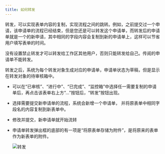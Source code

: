 ```yaml
---
title: 如何转发
---
```


转发，可以实现表单内容的复制，实现流程之间的跳转。例如，之前提交过一个申请，该申请单的流程已经结束，但是您还是可以转发这个申请单，而转发后的申请单就是一个的新申请，其中相同的字段内容会复制到新的申请单上，这样可以节省用户填写表单的时间。

没有设置禁止转发才可以转发给工作区其他用户，否则只能转发给自己。传阅的申请单不能转发。

转发之后，系统为每个转发对象生成对应的申请单，申请单状态为草稿，但是显示在转发对象的待审核箱中。	
- 可以在“已审核”、“进行中”、“已完成”、“监控箱”中选择任一需要复制的申请单后，再点击该表单右上方“…”按钮后，“转发”按钮出现。
- 选择需要提交新申请单的流程，系统会新增一个申请单， 并将原表单中相同字段名的内容复制到新表单中。
- 修改并提交，新申请单就开始流转
- 申请单转发弹出框的底部的有一项是“将原表单存储为附件”，是将原来的表单作为新表单的附件。
 
     ![转发](assets/workflow/转发.png)
